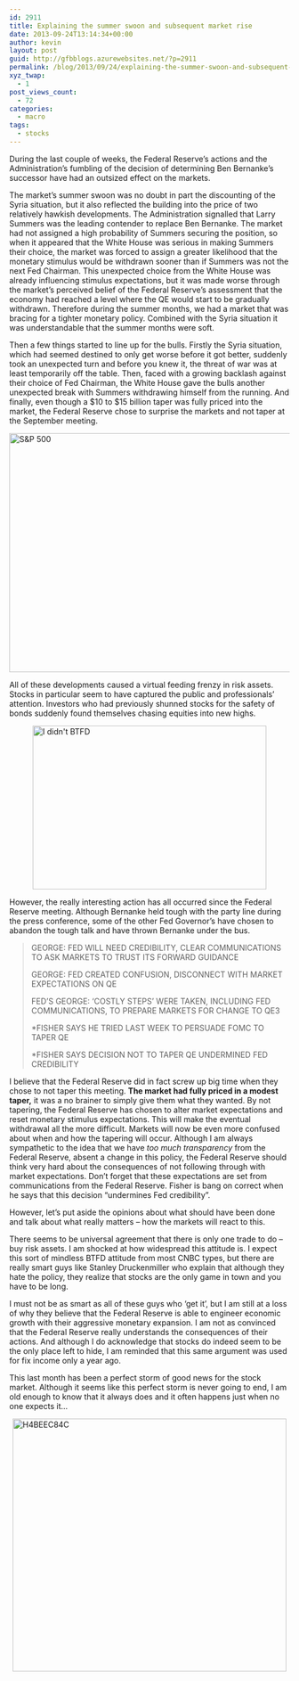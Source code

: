 ```yaml
---
id: 2911
title: Explaining the summer swoon and subsequent market rise
date: 2013-09-24T13:14:34+00:00
author: kevin
layout: post
guid: http://gfbblogs.azurewebsites.net/?p=2911
permalink: /blog/2013/09/24/explaining-the-summer-swoon-and-subsequent-market-rise/
xyz_twap:
  - 1
post_views_count:
  - 72
categories:
  - macro
tags:
  - stocks
---
```

During the last couple of weeks, the Federal Reserve&#8217;s actions and the Administration&#8217;s fumbling of the decision of determining Ben Bernanke&#8217;s successor have had an outsized effect on the markets. 

The market&#8217;s summer swoon was no doubt in part the discounting of the Syria situation, but it also reflected the building into the price of two relatively hawkish developments. The Administration signalled that Larry Summers was the leading contender to replace Ben Bernanke. The market had not assigned a high probability of Summers securing the position, so when it appeared that the White House was serious in making Summers their choice, the market was forced to assign a greater likelihood that the monetary stimulus would be withdrawn sooner than if Summers was not the next Fed Chairman. This unexpected choice from the White House was already influencing stimulus expectations, but it was made worse through the market&#8217;s perceived belief of the Federal Reserve&#8217;s assessment that the economy had reached a level where the QE would start to be gradually withdrawn. Therefore during the summer months, we had a market that was bracing for a tighter monetary policy. Combined with the Syria situation it was understandable that the summer months were soft.

Then a few things started to line up for the bulls. Firstly the Syria situation, which had seemed destined to only get worse before it got better, suddenly took an unexpected turn and before you knew it, the threat of war was at least temporarily off the table. Then, faced with a growing backlash against their choice of Fed Chairman, the White House gave the bulls another unexpected break with Summers withdrawing himself from the running. And finally, even though a $10 to $15 billion taper was fully priced into the market, the Federal Reserve chose to surprise the markets and not taper at the September meeting.

<img style="display:block; margin-left:auto; margin-right:auto;" src="http://themacrotourist.com/blogs/2013/09/SPXSep2413.gif" alt="S&#038;P 500 " title="SPXSep2413.gif" border="0" width="600" height="429" />

All of these developments caused a virtual feeding frenzy in risk assets. Stocks in particular seem to have captured the public and professionals&#8217; attention. Investors who had previously shunned stocks for the safety of bonds suddenly found themselves chasing equities into new highs.

<img style="display:block; margin-left:auto; margin-right:auto;" src="http://themacrotourist.com/blogs/2013/09/IdidntBTFDSep2413.png" alt="I didn't BTFD" title="IdidntBTFDSep2413.png" border="0" width="420" height="294" />

However, the really interesting action has all occurred since the Federal Reserve meeting. Although Bernanke held tough with the party line during the press conference, some of the other Fed Governor&#8217;s have chosen to abandon the tough talk and have thrown Bernanke under the bus.

> GEORGE: FED WILL NEED CREDIBILITY, CLEAR COMMUNICATIONS TO ASK MARKETS TO TRUST ITS FORWARD GUIDANCE
> 
> GEORGE: FED CREATED CONFUSION, DISCONNECT WITH MARKET EXPECTATIONS ON QE
> 
> FED&#8217;S GEORGE: &#8216;COSTLY STEPS&#8217; WERE TAKEN, INCLUDING FED COMMUNICATIONS, TO PREPARE MARKETS FOR CHANGE TO QE3
> 
> *FISHER SAYS HE TRIED LAST WEEK TO PERSUADE FOMC TO TAPER QE
> 
> *FISHER SAYS DECISION NOT TO TAPER QE UNDERMINED FED CREDIBILITY

I believe that the Federal Reserve did in fact screw up big time when they chose to not taper this meeting. **The market had fully priced in a modest taper,** it was a no brainer to simply give them what they wanted. By not tapering, the Federal Reserve has chosen to alter market expectations and reset monetary stimulus expectations. This will make the eventual withdrawal all the more difficult. Markets will now be even more confused about when and how the tapering will occur. Although I am always sympathetic to the idea that we have _too much transparency_ from the Federal Reserve, absent a change in this policy, the Federal Reserve should think very hard about the consequences of not following through with market expectations. Don&#8217;t forget that these expectations are set from communications from the Federal Reserve. Fisher is bang on correct when he says that this decision &#8220;undermines Fed credibility&#8221;. 

However, let&#8217;s put aside the opinions about what should have been done and talk about what really matters &#8211; how the markets will react to this. 

There seems to be universal agreement that there is only one trade to do &#8211; buy risk assets. I am shocked at how widespread this attitude is. I expect this sort of mindless BTFD attitude from most CNBC types, but there are really smart guys like Stanley Druckenmiller who explain that although they hate the policy, they realize that stocks are the only game in town and you have to be long.

I must not be as smart as all of these guys who &#8216;get it&#8217;, but I am still at a loss of why they believe that the Federal Reserve is able to engineer economic growth with their aggressive monetary expansion. I am not as convinced that the Federal Reserve really understands the consequences of their actions. And although I do acknowledge that stocks do indeed seem to be the only place left to hide, I am reminded that this same argument was used for fix income only a year ago. 

This last month has been a perfect storm of good news for the stock market. Although it seems like this perfect storm is never going to end, I am old enough to know that it always does and it often happens just when no one expects it…

<img style="display:block; margin-left:auto; margin-right:auto;" src="http://themacrotourist.com/blogs/2013/09/h4BEEC84C.jpeg" alt="H4BEEC84C" title="h4BEEC84C.jpeg" border="0" width="492" height="454" />